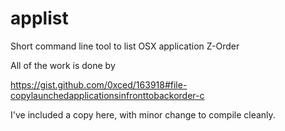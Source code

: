 # applist
Short command line tool to list OSX application Z-Order


All of the work is done by 

https://gist.github.com/0xced/163918#file-copylaunchedapplicationsinfronttobackorder-c

I've included a copy here, with minor change to compile cleanly.
